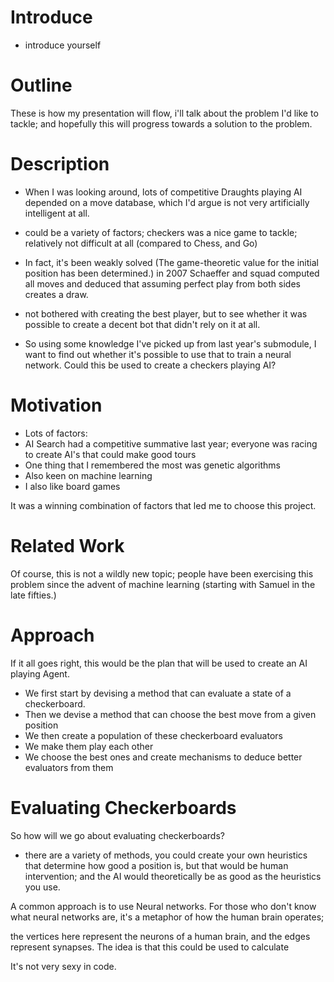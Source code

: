 # Introduce

- introduce yourself

# Outline

These is how my presentation will flow, i'll talk about the problem I'd like to tackle; and hopefully this will progress towards a solution to the problem.

# Description

- When I was looking around, lots of competitive Draughts playing AI depended on a move database, which I'd argue is not very artificially intelligent at all.
- could be a variety of factors; checkers was a nice game to tackle; relatively not difficult at all (compared to Chess, and Go)
- In fact, it's been weakly solved (The game-theoretic value for the initial position has
been determined.) in 2007 Schaeffer and squad computed all moves and deduced that assuming perfect play from both sides creates a draw.
- not bothered with creating the best player, but to see whether it was possible to create a decent bot that didn't rely on it at all.

- So using some knowledge I've picked up from last year's submodule, I want to find out whether it's possible to use that to train a neural network. Could this be used to create a checkers playing AI?

# Motivation

- Lots of factors:
- AI Search had a competitive summative last year; everyone was racing to create AI's that could make good tours
- One thing that I remembered the most was genetic algorithms 
- Also keen on machine learning 
- I also like board games

It was a winning combination of factors that led me to choose this project.

# Related Work

Of course, this is not a wildly new topic; people have been exercising this problem since the advent of machine learning (starting with Samuel in the late fifties.)

# Approach

If it all goes right, this would be the plan that will be used to create an AI playing Agent.
- We first start by devising a method that can evaluate a state of a checkerboard.
- Then we devise a method that can choose the best move from a given position
- We then create a population of these checkerboard evaluators
- We make them play each other
- We choose the best ones and create mechanisms to deduce better evaluators from them

# Evaluating Checkerboards

So how will we go about evaluating checkerboards?
- there are a variety of methods, you could create your own heuristics that determine how good a position is, but that would be human intervention; and the AI would theoretically be as good as the heuristics you use.

A common approach is to use Neural networks. For those who don't know what neural networks are, it's a metaphor of how the human brain operates;

the vertices here represent the neurons of a human brain, and the edges represent synapses. The idea is that this could be used to calculate 

It's not very sexy in code.